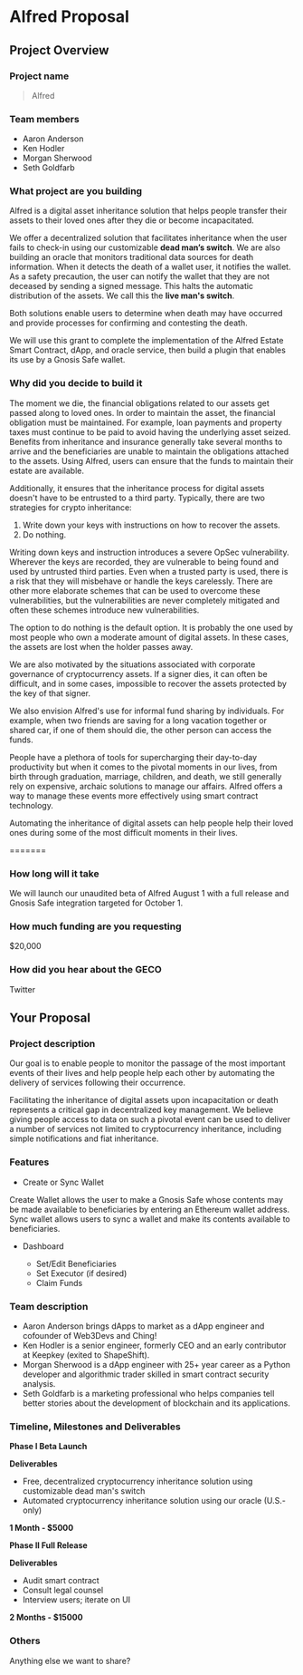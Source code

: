 # Alfred Proposal

## Project Overview

### Project name
> Alfred

### Team members 
- Aaron Anderson
- Ken Hodler
- Morgan Sherwood
- Seth Goldfarb

### What project are you building 
Alfred is a digital asset inheritance solution that helps people transfer their assets to their loved ones after they die or become incapacitated.

We offer a decentralized solution that facilitates inheritance when the user fails to check-in using our customizable **dead man’s switch**. We are also building an oracle that monitors traditional data sources for death information. When it detects the death of a wallet user, it notifies the wallet. As a safety precaution, the user can notify the wallet that they are not deceased by sending a signed message. This halts the automatic distribution of the assets. We call this the **live man's switch**.

Both solutions enable users to determine when death may have occurred and provide processes for confirming and contesting the death.

We will use this grant to complete the implementation of the Alfred Estate Smart Contract, dApp, and oracle service, then build a plugin that enables its use by a Gnosis Safe wallet.

### Why did you decide to build it 
The moment we die, the financial obligations related to our assets get passed along to loved ones. In order to maintain the asset, the financial obligation must be maintained. For example, loan payments and property taxes must continue to be paid to avoid having the underlying asset seized. Benefits from inheritance and insurance generally take several months to arrive and the beneficiaries are unable to maintain the obligations attached to the assets. Using Alfred, users can ensure that the funds to maintain their estate are available.

Additionally, it ensures that the inheritance process for digital assets doesn't have to be entrusted to a third party. Typically, there are two strategies for crypto inheritance:

1) Write down your keys with instructions on how to recover the assets.
2) Do nothing.

Writing down keys and instruction introduces a severe OpSec vulnerability. Wherever the keys are recorded, they are vulnerable to being found and used by untrusted third parties. Even when a trusted party is used, there is a risk that they will misbehave or handle the keys carelessly. There are other more elaborate schemes that can be used to overcome these vulnerabilities, but the vulnerabilities are never completely mitigated and often these schemes introduce new vulnerabilities.

The option to do nothing is the default option. It is probably the one used by most people who own a moderate amount of digital assets. In these cases, the assets are lost when the holder passes away.

We are also motivated by the situations associated with corporate governance of cryptocurrency assets. If a signer dies, it can often be difficult, and in some cases, impossible to recover the assets protected by the key of that signer.

We also envision Alfred's use for informal fund sharing by individuals. For example, when two friends are saving for a long vacation together or shared car, if one of them should die, the other person can access the funds.

People have a plethora of tools for supercharging their day-to-day productivity but when it comes to the pivotal moments in our lives, from birth through graduation, marriage, children, and death, we still generally rely on expensive, archaic solutions to manage our affairs. Alfred offers a way to manage these events more effectively using smart contract technology.

Automating the inheritance of digital assets can help people help their loved ones during some of the most difficult moments in their lives. 

=======

### How long will it take 
We will launch our unaudited beta of Alfred August 1 with a full release and Gnosis Safe integration targeted for October 1.

### How much funding are you requesting  
$20,000

### How did you hear about the GECO
Twitter

## Your Proposal 
### Project description
Our goal is to enable people to monitor the passage of the most important events of their lives and help people help each other by automating the delivery of services following their occurrence.

Facilitating the inheritance of digital assets upon incapacitation or death represents a critical gap in decentralized key management. We believe giving people access to data on such a pivotal event can be used to deliver a number of services not limited to cryptocurrency inheritance, including simple notifications and fiat inheritance. 

### Features
- Create or Sync Wallet

Create Wallet allows the user to make a Gnosis Safe whose contents may be made available to beneficiaries by entering an Ethereum wallet address. Sync wallet allows users to sync a wallet and make its contents available to beneficiaries.

- Dashboard

  - Set/Edit Beneficiaries
  - Set Executor (if desired)
  - Claim Funds

### Team description
- Aaron Anderson brings dApps to market as a dApp engineer and cofounder of Web3Devs and Ching!
- Ken Hodler is a senior engineer, formerly CEO and an early contributor at Keepkey (exited to ShapeShift).
- Morgan Sherwood is a dApp engineer with 25+ year career as a Python developer and algorithmic trader skilled in smart contract security analysis.
- Seth Goldfarb is a marketing professional who helps companies tell better stories about the development of blockchain and its applications.

### Timeline, Milestones and Deliverables

**Phase I Beta Launch**

**Deliverables**
- Free, decentralized cryptocurrency inheritance solution using customizable dead man's switch
- Automated cryptocurrency inheritance solution using our oracle (U.S.-only)

**1 Month - $5000**	

**Phase II Full Release**

**Deliverables**
- Audit smart contract
- Consult legal counsel
- Interview users; iterate on UI

**2 Months - $15000**

### Others	 
Anything else we want to share?
